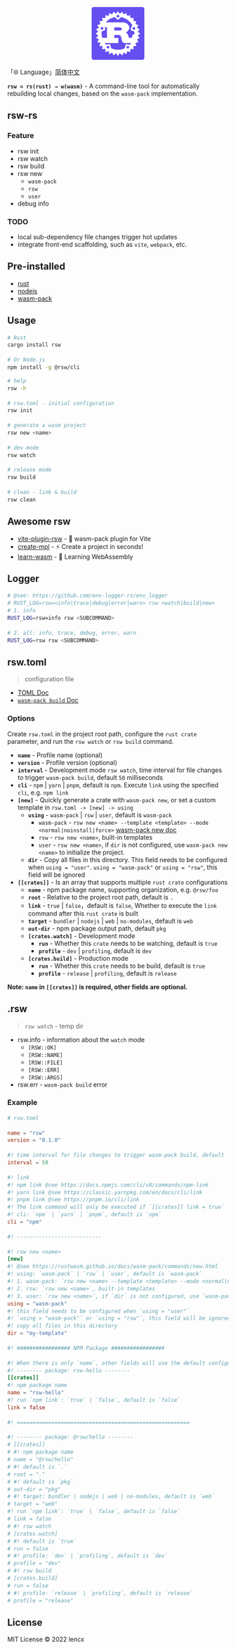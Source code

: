 <p align="center">
  <img src="./rsw.png" width="120">
</p>

「🌐 Language」[简体中文](./README.zh_CN.md)

**`rsw = rs(rust) → w(wasm)`** - A command-line tool for automatically rebuilding local changes, based on the `wasm-pack` implementation.

## rsw-rs

### Feature

- rsw init
- rsw watch
- rsw build
- rsw new
  - `wasm-pack`
  - `rsw`
  - `user`
- debug info

### TODO

- local sub-dependency file changes trigger hot updates
- integrate front-end scaffolding, such as `vite`, `webpack`, etc.

## Pre-installed

- [rust](https://www.rust-lang.org/learn/get-started)
- [nodejs](https://nodejs.org)
- [wasm-pack](https://github.com/rustwasm/wasm-pack)

## Usage

```bash
# Rust
cargo install rsw

# Or Node.js
npm install -g @rsw/cli
```

```bash
# help
rsw -h

# rsw.toml - initial configuration
rsw init

# generate a wasm project
rsw new <name>

# dev mode
rsw watch

# release mode
rsw build

# clean - link & build
rsw clean
```

## Awesome rsw

- [vite-plugin-rsw](https://github.com/lencx/vite-plugin-rsw) - 🦀 wasm-pack plugin for Vite
- [create-mpl](https://github.com/lencx/create-mpl) - ⚡️ Create a project in seconds!
- [learn-wasm](https://github.com/lencx/learn-wasm) - 🎲 Learning WebAssembly

## Logger

```bash
# @see: https://github.com/env-logger-rs/env_logger
# RUST_LOG=rsw=<info|trace|debug|error|warn> rsw <watch|build|new>
# 1. info
RUST_LOG=rsw=info rsw <SUBCOMMAND>

# 2. all: info, trace, debug, error, warn
RUST_LOG=rsw rsw <SUBCOMMAND>
```

## rsw.toml

> configuration file

- [TOML Doc](https://toml.io/en/)
- [`wasm-pack build` Doc](https://rustwasm.github.io/docs/wasm-pack/commands/build.html)

### Options

Create `rsw.toml` in the project root path, configure the `rust crate` parameter, and run the `rsw watch` or `rsw build` command.

- **`name`** - Profile name (optional)
- **`version`** - Profile version (optional)
- **`interval`** - Development mode `rsw watch`, time interval for file changes to trigger `wasm-pack build`, default `50` milliseconds
- **`cli`** - `npm` | `yarn` | `pnpm`, default is `npm`. Execute `link` using the specified `cli`, e.g. `npm link`
- **`[new]`** - Quickly generate a crate with `wasm-pack new`, or set a custom template in `rsw.toml -> [new] -> using`
  - **`using`** - `wasm-pack` | `rsw` | `user`, default is `wasm-pack`
    - `wasm-pack` - `rsw new <name> --template <template> --mode <normal|noinstall|force>` [wasm-pack new doc](https://rustwasm.github.io/docs/wasm-pack/commands/new.html)
    - `rsw` - `rsw new <name>`, built-in templates
    - `user` - `rsw new <name>`, if `dir` is not configured, use `wasm-pack new <name>` to initialize the project.
  - **`dir`** - Copy all files in this directory. This field needs to be configured when `using = "user"`. `using = "wasm-pack"` or `using = "rsw"`, this field will be ignored
- **`[[crates]]`** - Is an array that supports multiple `rust crate` configurations
  - **`name`** - npm package name, supporting organization, e.g. `@rsw/foo`
  - **`root`** - Relative to the project root path, default is `.`
  - **`link`** - `true` | `false`，default is `false`, Whether to execute the `link` command after this `rust crate` is built
  - **`target`** - `bundler` | `nodejs` | `web` | `no-modules`, default is `web`
  - **`out-dir`** - npm package output path, default `pkg`
  - **`[crates.watch]`** - Development mode
    - **`run`** - Whether this `crate` needs to be watching, default is `true`
    - **`profile`** - `dev` | `profiling`, default is `dev`
  - **`[crates.build]`** - Production mode
    - **`run`** - Whether this `crate` needs to be build, default is `true`
    - **`profile`** - `release` | `profiling`, default is `release`

**Note: `name` in `[[crates]]` is required, other fields are optional.**

## .rsw

> `rsw watch` - temp dir

- rsw.info - information about the `watch` mode
  - `[RSW::OK]`
  - `[RSW::NAME]`
  - `[RSW::FILE]`
  - `[RSW::ERR]`
  - `[RSW::ARGS]`
- rsw.err - `wasm-pack build` error

### Example

```toml
# rsw.toml

name = "rsw"
version = "0.1.0"

#! time interval for file changes to trigger wasm-pack build, default `50` milliseconds
interval = 50

#! link
#! npm link @see https://docs.npmjs.com/cli/v8/commands/npm-link
#! yarn link @see https://classic.yarnpkg.com/en/docs/cli/link
#! pnpm link @see https://pnpm.io/cli/link
#! The link command will only be executed if `[[crates]] link = true`
#! cli: `npm` | `yarn` | `pnpm`, default is `npm`
cli = "npm"

#! ---------------------------

#! rsw new <name>
[new]
#! @see https://rustwasm.github.io/docs/wasm-pack/commands/new.html
#! using: `wasm-pack` | `rsw` | `user`, default is `wasm-pack`
#! 1. wasm-pack: `rsw new <name> --template <template> --mode <normal|noinstall|force>`
#! 2. rsw: `rsw new <name>`, built-in templates
#! 3. user: `rsw new <name>`, if `dir` is not configured, use `wasm-pack new <name>` to initialize the project
using = "wasm-pack"
#! this field needs to be configured when `using = "user"`
#! `using = "wasm-pack"` or `using = "rsw"`, this field will be ignored
#! copy all files in this directory
dir = "my-template"

#! ################# NPM Package #################

#! When there is only `name`, other fields will use the default configuration
#! -------- package: rsw-hello --------
[[crates]]
#! npm package name
name = "rsw-hello"
#! run `npm link`: `true` | `false`, default is `false`
link = false

#! =======================================================

#! -------- package: @rsw/hello --------
# [[crates]]
# #! npm package name
# name = "@rsw/hello"
# #! default is `.`
# root = "."
# #! default is `pkg`
# out-dir = "pkg"
# #! target: bundler | nodejs | web | no-modules, default is `web`
# target = "web"
#! run `npm link`: `true` | `false`, default is `false`
# link = false
# #! rsw watch
# [crates.watch]
# #! default is `true`
# run = false
# #! profile: `dev` | `profiling`, default is `dev`
# profile = "dev"
# #! rsw build
# [crates.build]
# run = false
# #! profile: `release` | `profiling`, default is `release`
# profile = "release"
```

## License

MIT License © 2022 lencx
